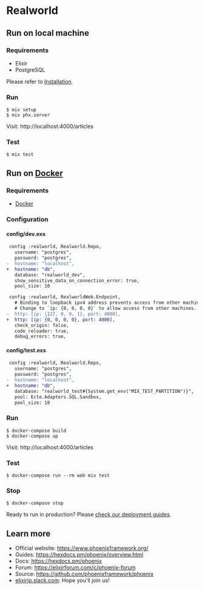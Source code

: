 # Realworld

## Run on local machine

### Requirements

- Elixir
- PostgreSQL

Please refer to [Installation](https://hexdocs.pm/phoenix/installation.html#content).

### Run

```
$ mix setup
$ mix phx.server
```

Visit: http://localhost:4000/articles

### Test

```
$ mix test
```


## Run on [Docker](https://www.docker.com/)

### Requirements

- [Docker](https://www.docker.com/)

### Configuration

#### config/dev.exs

```diff
 config :realworld, Realworld.Repo,
   username: "postgres",
   password: "postgres",
-  hostname: "localhost",
+  hostname: "db",
   database: "realworld_dev",
   show_sensitive_data_on_connection_error: true,
   pool_size: 10

 config :realworld, RealworldWeb.Endpoint,
   # Binding to loopback ipv4 address prevents access from other machines.
   # Change to `ip: {0, 0, 0, 0}` to allow access from other machines.
-  http: [ip: {127, 0, 0, 1}, port: 4000],
+  http: [ip: {0, 0, 0, 0}, port: 4000],
   check_origin: false,
   code_reloader: true,
   debug_errors: true,
```

#### config/test.exs

```diff
 config :realworld, Realworld.Repo,
   username: "postgres",
   password: "postgres",
-  hostname: "localhost",
+  hostname: "db",
   database: "realworld_test#{System.get_env("MIX_TEST_PARTITION")}",
   pool: Ecto.Adapters.SQL.Sandbox,
   pool_size: 10
```

### Run

```
$ docker-compose build
$ docker-compose up
```

Visit: http://localhost:4000/articles

### Test

```
$ docker-compose run --rm web mix test
```

### Stop

```
$ docker-compose stop
```

Ready to run in production? Please [check our deployment guides](https://hexdocs.pm/phoenix/deployment.html).

## Learn more

  * Official website: https://www.phoenixframework.org/
  * Guides: https://hexdocs.pm/phoenix/overview.html
  * Docs: https://hexdocs.pm/phoenix
  * Forum: https://elixirforum.com/c/phoenix-forum
  * Source: https://github.com/phoenixframework/phoenix
  * [elixirjp.slack.com](https://join.slack.com/t/elixirjp/shared_invite/zt-ae8m5bad-WW69GH1w4iuafm1tKNgd~w): Hope you'll join us!

